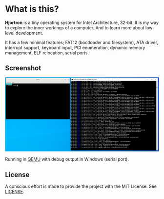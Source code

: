 # What is this?

**Hjortron** is a tiny operating system for Intel Architecture, 32-bit. It is my way to explore the inner workings of a computer. And to learn more about low-level development.

It has a few minimal features; FAT12 (bootloader and filesystem), ATA driver, interrupt support, keyboard input, PCI enumeration, dynamic memory management, ELF relocation, serial ports.

## Screenshot

![images/output.png](images/output.png)

Running in [QEMU](https://www.qemu.org/) with debug output in Windows (serial port).

## License

A conscious effort is made to provide the project with the MIT License. See [LICENSE](LICENSE).